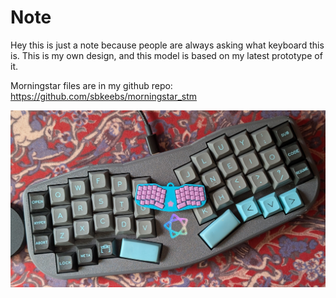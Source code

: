 # Note
Hey this is just a note because people are always asking what keyboard this is. This is my own design, and this model is based on my latest prototype of it. 

Morningstar files are in my github repo: https://github.com/sbkeebs/morningstar_stm

![Morningstar photo with keychain](https://github.com/DashDashUnderscoreDash/Keebchains/blob/main/Models/Morningstar%20By%20Astra/Images/MorningStarAndKeebchain.jpg)
